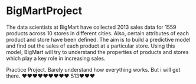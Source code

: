 # BigMartProject

The data scientists at BigMart have collected 2013 sales data for 1559 products across 10 stores in different cities.
Also, certain attributes of each product and store have been defined. 
The aim is to build a predictive model and find out the sales of each product at a particular store.
Using this model, BigMart will try to understand the properties of products and stores which play a key role in increasing sales.




Practice Project. Barely understand how everything works. But i will get there. ♥♥♥♥♥♥♥♥♥ 513♥♥♥


